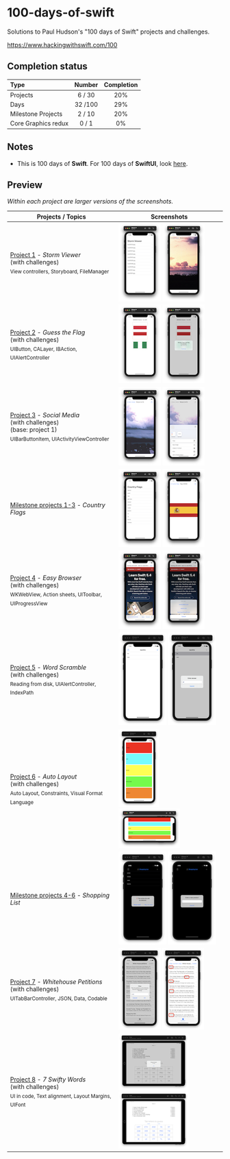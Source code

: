 # 100-days-of-swift

Solutions to Paul Hudson's "100 days of Swift" projects and challenges.

https://www.hackingwithswift.com/100

## Completion status

Type                | Number  | Completion
:---                |  :---:  |   :---:
Projects            |  6 / 30 |  20%
Days                | 32 /100 |  29%
Milestone Projects  |  2 / 10 |  20%
Core Graphics redux |  0 / 1  |   0%

## Notes
- This is 100 days of **Swift**. For 100 days of **SwiftUI**, look [here](https://github.com/clarknt/100-days-of-swiftui). 


## Preview

*Within each project are larger versions of the screenshots.*

Projects / Topics                                                           | Screenshots
---                                                                         |---
[Project 1](01-Project1) - *Storm Viewer* <br/>(with challenges)                                         <br/><sub> View controllers, Storyboard, FileManager                  </sub> | ![screen1](01-Project1/screenshots/small/screen01.png) ![screen2](01-Project1/screenshots/small/screen02.png)                           |
[Project 2](02-Project2) - *Guess the Flag* <br/>(with challenges)                                         <br/><sub> UIButton, CALayer, IBAction, UIAlertController           </sub> | ![screen1](02-Project2/screenshots/small/screen01.png) ![screen1](02-Project2/screenshots/small/screen02.png)                           |
[Project 3](03-Project3) - *Social Media* <br/>(with challenges) <br/>(base: project 1)                      <br/><sub> UIBarButtonItem, UIActivityViewController              </sub> | ![screen1](03-Project3/screenshots/small/screen01.png) ![screen1](03-Project3/screenshots/small/screen02.png)                           |
[Milestone projects 1-3](04-MilestoneProjects1-3) - *Country Flags*                                         <br/><sub>                                                         </sub> | ![screen1](04-MilestoneProjects1-3/screenshots/small/screen01.png) ![screen1](04-MilestoneProjects1-3/screenshots/small/screen02.png)   |
[Project 4](05-Project4) - *Easy Browser* <br/>(with challenges)                             <br/><sub> WKWebView, Action sheets, UIToolbar, UIProgressView                    </sub> | ![screen1](05-Project4/screenshots/small/screen01.png) ![screen2](05-Project4/screenshots/small/screen02.png)                           |
[Project 5](06-Project5) - *Word Scramble* <br/>(with challenges)                             <br/><sub> Reading from disk, UIAlertController, IndexPath                       </sub> | ![screen1](06-Project5/screenshots/small/screen01.png) ![screen2](06-Project5/screenshots/small/screen02.png)                           |
[Project 6](07-Project6) - *Auto Layout* <br/>(with challenges)                               <br/><sub> Auto Layout, Constraints, Visual Format Language                      </sub> | ![screen1](07-Project6/screenshots/small/screen01.png) ![screen2](07-Project6/screenshots/small/screen02.png)                           |
[Milestone projects 4-6](08-Milestone-Projects4-6) - *Shopping List*                            <br/><sub>                                                                     </sub> | ![screen1](08-Milestone-Projects4-6/screenshots/small/screen02.png) ![screen2](08-Milestone-Projects4-6/screenshots/small/screen03.png)  |
[Project 7](09-Project7) - *Whitehouse Petitions* <br/>(with challenges)                        <br/><sub> UITabBarController, JSON, Data, Codable                             </sub> | ![screen1](09-Project7/screenshots/small/screen04.png) ![screen2](09-Project7/screenshots/small/screen05.png) |
[Project 8](10-Project8) - *7 Swifty Words* <br/>(with challenges)                 <br/><sub> UI in code, Text alignment, Layout Margins, UIFont                  </sub> | ![screen1](10-Project8/screenshots/small/screen01.png) ![screen2](10-Project8/screenshots/small/screen02.png) |